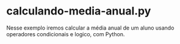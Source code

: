 # calculando-media-anual.py
Nesse exemplo iremos calcular a média anual de um aluno usando operadores condicionais e logico, com Python.
